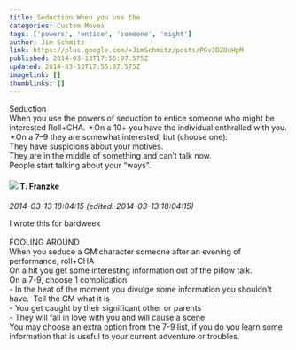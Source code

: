 ```yaml
---
title: Seduction When you use the
categories: Custom Moves
tags: ['powers', 'entice', 'someone', 'might']
author: Jim Schmitz
link: https://plus.google.com/+JimSchmitz/posts/PGv2DZUuHpM
published: 2014-03-13T17:55:07.575Z
updated: 2014-03-13T17:55:07.575Z
imagelink: []
thumblinks: []
---
```


Seduction<br />When you use the powers of seduction to entice someone who might be interested Roll+CHA. ✴On a 10+ you have the individual enthralled with you. ✴On a 7–9 they are somewhat interested, but (choose one):<br />They have suspicions about your motives.<br />They are in the middle of something and can’t talk now.<br />People start talking about your “ways”.
<div id='comment z135hdxpyxayhx5g504cczzqazzdxd5ikh0'>
  <h4><img src='{{site.baseurl}}//images/avatars/110330901807759406775_photo.jpg'> T. Franzke</h4>
      <p><cite>2014-03-13 18:04:15 (edited: 2014-03-13 18:04:15)</cite></p>
        <p>I wrote this for bardweek <br /><br />FOOLING AROUND <br />When you seduce a GM character someone after an evening of performance, roll+CHA <br />On a hit you get some interesting information out of the pillow talk. <br />On a 7-9, choose 1 complication <br />- In the heat of the moment you divulge some information you shouldn&#39;t have.  Tell the GM what it is<br />- You get caught by their significant other or parents<br />- They will fall in love with you and will cause a scene <br />You may choose an extra option from the 7-9 list, if you do you learn some information that is useful to your current adventure or troubles.   </p>
</div>
        
